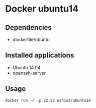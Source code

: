 Docker ubuntu14
==================

Dependencies
------------

- dockerfile/ubuntu

Installed applications
-----------------------

- Ubuntu 14.04
- openssh-server

Usage
-----

    docker run -d -p 22:22 ushios/ubuntu14
